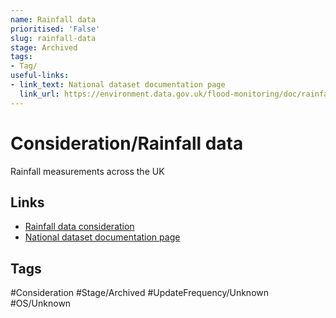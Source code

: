 ```yaml
---
name: Rainfall data
prioritised: 'False'
slug: rainfall-data
stage: Archived
tags:
- Tag/
useful-links:
- link_text: National dataset documentation page
  link_url: https://environment.data.gov.uk/flood-monitoring/doc/rainfall
---
```


# Consideration/Rainfall data

Rainfall measurements across the UK

## Links

* [Rainfall data consideration](https://design.planning.data.gov.uk/planning-consideration/rainfall-data)
* [National dataset documentation page](https://environment.data.gov.uk/flood-monitoring/doc/rainfall)

## Tags

#Consideration #Stage/Archived #UpdateFrequency/Unknown #OS/Unknown